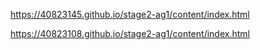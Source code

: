 https://40823145.github.io/stage2-ag1/content/index.html

https://40823108.github.io/stage2-ag1/content/index.html
